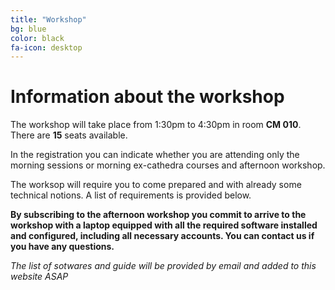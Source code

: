 ```yaml
---
title: "Workshop"
bg: blue
color: black
fa-icon: desktop
---
```

# Information about the workshop

The workshop will take place from 1:30pm to 4:30pm in room **CM 010**.
There are **15** seats available.

In the registration you can indicate whether you are attending only the morning sessions or morning ex-cathedra courses and afternoon workshop.

The worksop will require you to come prepared and with already some technical notions. A list of requirements is provided below.

**By subscribing to the afternoon workshop you commit to arrive to the workshop with a laptop equipped with all the required software installed and configured, including all necessary accounts. You can contact us if you have any questions.**

_The list of sotwares and guide will be provided by email and added to this website ASAP_
